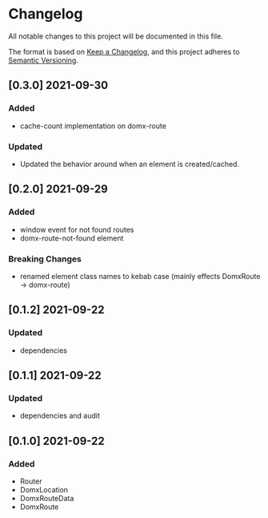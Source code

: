 # Changelog
All notable changes to this project will be documented in this file.

The format is based on [Keep a Changelog](https://keepachangelog.com/en/1.0.0/),
and this project adheres to [Semantic Versioning](https://semver.org/spec/v2.0.0.html).


## [0.3.0] 2021-09-30
### Added
- cache-count implementation on domx-route
### Updated
- Updated the behavior around when an element is created/cached.

## [0.2.0] 2021-09-29
### Added
- window event for not found routes
- domx-route-not-found element

### Breaking Changes
- renamed element class names to kebab case (mainly effects DomxRoute -> domx-route)


## [0.1.2] 2021-09-22
### Updated
- dependencies

## [0.1.1] 2021-09-22
### Updated
- dependencies and audit

## [0.1.0] 2021-09-22
### Added
- Router
- DomxLocation
- DomxRouteData
- DomxRoute
